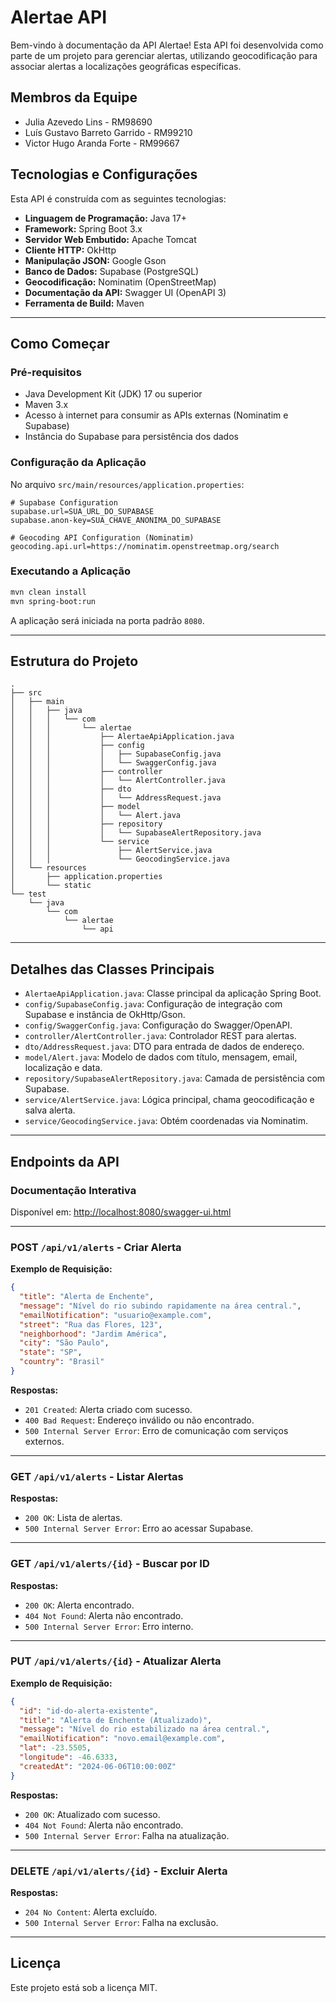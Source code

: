 # Alertae API

Bem-vindo à documentação da API Alertae! Esta API foi desenvolvida como parte de um projeto para gerenciar alertas, utilizando geocodificação para associar alertas a localizações geográficas específicas.

## Membros da Equipe

- Julia Azevedo Lins - RM98690  
- Luís Gustavo Barreto Garrido - RM99210  
- Victor Hugo Aranda Forte - RM99667  

## Tecnologias e Configurações

Esta API é construída com as seguintes tecnologias:

- **Linguagem de Programação:** Java 17+
- **Framework:** Spring Boot 3.x
- **Servidor Web Embutido:** Apache Tomcat
- **Cliente HTTP:** OkHttp
- **Manipulação JSON:** Google Gson
- **Banco de Dados:** Supabase (PostgreSQL)
- **Geocodificação:** Nominatim (OpenStreetMap)
- **Documentação da API:** Swagger UI (OpenAPI 3)
- **Ferramenta de Build:** Maven

---

## Como Começar

### Pré-requisitos

- Java Development Kit (JDK) 17 ou superior  
- Maven 3.x  
- Acesso à internet para consumir as APIs externas (Nominatim e Supabase)  
- Instância do Supabase para persistência dos dados  

### Configuração da Aplicação

No arquivo `src/main/resources/application.properties`:

```properties
# Supabase Configuration
supabase.url=SUA_URL_DO_SUPABASE
supabase.anon-key=SUA_CHAVE_ANONIMA_DO_SUPABASE

# Geocoding API Configuration (Nominatim)
geocoding.api.url=https://nominatim.openstreetmap.org/search
```

### Executando a Aplicação

```bash
mvn clean install
mvn spring-boot:run
```

A aplicação será iniciada na porta padrão `8080`.

---

## Estrutura do Projeto

```
.
├── src
│   ├── main
│   │   ├── java
│   │   │   └── com
│   │   │       └── alertae
│   │   │           ├── AlertaeApiApplication.java
│   │   │           ├── config
│   │   │           │   ├── SupabaseConfig.java
│   │   │           │   └── SwaggerConfig.java
│   │   │           ├── controller
│   │   │           │   └── AlertController.java
│   │   │           ├── dto
│   │   │           │   └── AddressRequest.java
│   │   │           ├── model
│   │   │           │   └── Alert.java
│   │   │           ├── repository
│   │   │           │   └── SupabaseAlertRepository.java
│   │   │           └── service
│   │   │               ├── AlertService.java
│   │   │               └── GeocodingService.java
│   └── resources
│       ├── application.properties
│       └── static
└── test
    └── java
        └── com
            └── alertae
                └── api
```

---

## Detalhes das Classes Principais

- `AlertaeApiApplication.java`: Classe principal da aplicação Spring Boot.
- `config/SupabaseConfig.java`: Configuração de integração com Supabase e instância de OkHttp/Gson.
- `config/SwaggerConfig.java`: Configuração do Swagger/OpenAPI.
- `controller/AlertController.java`: Controlador REST para alertas.
- `dto/AddressRequest.java`: DTO para entrada de dados de endereço.
- `model/Alert.java`: Modelo de dados com título, mensagem, email, localização e data.
- `repository/SupabaseAlertRepository.java`: Camada de persistência com Supabase.
- `service/AlertService.java`: Lógica principal, chama geocodificação e salva alerta.
- `service/GeocodingService.java`: Obtém coordenadas via Nominatim.

---

## Endpoints da API

### Documentação Interativa

Disponível em: [http://localhost:8080/swagger-ui.html](http://localhost:8080/swagger-ui.html)

---

### POST `/api/v1/alerts` - Criar Alerta

**Exemplo de Requisição:**

```json
{
  "title": "Alerta de Enchente",
  "message": "Nível do rio subindo rapidamente na área central.",
  "emailNotification": "usuario@example.com",
  "street": "Rua das Flores, 123",
  "neighborhood": "Jardim América",
  "city": "São Paulo",
  "state": "SP",
  "country": "Brasil"
}
```

**Respostas:**

- `201 Created`: Alerta criado com sucesso.
- `400 Bad Request`: Endereço inválido ou não encontrado.
- `500 Internal Server Error`: Erro de comunicação com serviços externos.

---

### GET `/api/v1/alerts` - Listar Alertas

**Respostas:**

- `200 OK`: Lista de alertas.
- `500 Internal Server Error`: Erro ao acessar Supabase.

---

### GET `/api/v1/alerts/{id}` - Buscar por ID

**Respostas:**

- `200 OK`: Alerta encontrado.
- `404 Not Found`: Alerta não encontrado.
- `500 Internal Server Error`: Erro interno.

---

### PUT `/api/v1/alerts/{id}` - Atualizar Alerta

**Exemplo de Requisição:**

```json
{
  "id": "id-do-alerta-existente",
  "title": "Alerta de Enchente (Atualizado)",
  "message": "Nível do rio estabilizado na área central.",
  "emailNotification": "novo.email@example.com",
  "lat": -23.5505,
  "longitude": -46.6333,
  "createdAt": "2024-06-06T10:00:00Z"
}
```

**Respostas:**

- `200 OK`: Atualizado com sucesso.
- `404 Not Found`: Alerta não encontrado.
- `500 Internal Server Error`: Falha na atualização.

---

### DELETE `/api/v1/alerts/{id}` - Excluir Alerta

**Respostas:**

- `204 No Content`: Alerta excluído.
- `500 Internal Server Error`: Falha na exclusão.

---

## Licença

Este projeto está sob a licença MIT.